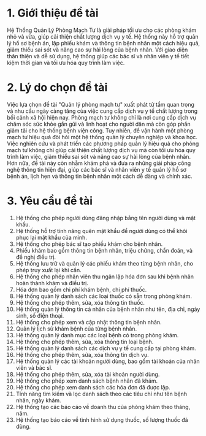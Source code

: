 # 1. Giới thiệu đề tài
Hệ Thống Quản Lý Phòng Mạch Tư là giải pháp tối ưu cho các phòng khám nhỏ và
vừa, giúp cải thiện chất lượng dịch vụ y tế. Hệ thống này hỗ trợ quản lý hồ sơ bệnh
án, lập phiếu khám và thông tin bệnh nhân một cách hiệu quả, giảm thiểu sai sót và
nâng cao sự hài lòng của bệnh nhân. Với giao diện thân thiện và dễ sử dụng, hệ thống
giúp các bác sĩ và nhân viên y tế tiết kiệm thời gian và tối ưu hóa quy trình làm việc.
# 2. Lý do chọn đề tài
Việc lựa chọn đề tài "Quản lý phòng mạch tư" xuất phát từ tầm quan trọng và nhu
cầu ngày càng tăng của việc cung cấp dịch vụ y tế chất lượng trong bối cảnh xã hội
hiện nay. Phòng mạch tư không chỉ là nơi cung cấp dịch vụ chăm sóc sức khỏe gần
gũi và linh hoạt cho người dân mà còn góp phần giảm tải cho hệ thống bệnh viện
công. Tuy nhiên, để vận hành một phòng mạch tư hiệu quả đòi hỏi một hệ thống quản
lý chuyên nghiệp và khoa học.
Việc nghiên cứu và phát triển các phương pháp quản lý hiệu quả cho phòng mạch tư
không chỉ giúp cải thiện chất lượng dịch vụ mà còn tối ưu hóa quy trình làm việc,
giảm thiểu sai sót và nâng cao sự hài lòng của bệnh nhân. Hơn nữa, đề tài này còn
nhằm khám phá và đưa ra những giải pháp công nghệ thông tin hiện đại, giúp các bác
sĩ và nhân viên y tế quản lý hồ sơ bệnh án, lịch hẹn và thông tin bệnh nhân một cách
dễ dàng và chính xác.
# 3. Yêu cầu đề tài
1. Hệ thống cho phép người dùng đăng nhập bằng tên người dùng và mật khẩu.
2. Hệ thống hỗ trợ tính năng quên mật khẩu để người dùng có thể khôi phục lại mật khẩu của mình.
3. Hệ thống cho phép bác sĩ tạo phiếu khám cho bệnh nhân.
4. Phiếu khám bao gồm thông tin bệnh nhân, triệu chứng, chẩn đoán, và đề nghị điều trị.
5. Hệ thống lưu trữ và quản lý các phiếu khám theo từng bệnh nhân, cho phép truy xuất lại khi cần.
6. Hệ thống cho phép nhân viên thu ngân lập hóa đơn sau khi bệnh nhân hoàn thành khám và điều trị.
7. Hóa đơn bao gồm chi phí khám bệnh, chi phí thuốc.
8. Hệ thống quản lý danh sách các loại thuốc có sẵn trong phòng khám.
9. Hệ thống cho phép thêm, sửa, xóa thông tin thuốc.
10. Hệ thống quản lý thông tin cá nhân của bệnh nhân như tên, địa chỉ, ngày sinh, số điện thoại.
11. Hệ thống cho phép xem và cập nhật thông tin bệnh nhân.
12. Quản lý lịch sử khám bệnh của từng bệnh nhân.
13. Hệ thống quản lý danh mục các loại bệnh có trong phòng khám.
14. Hệ thống cho phép thêm, sửa, xóa thông tin loại bệnh.
15. Hệ thống quản lý danh sách các dịch vụ y tế cung cấp tại phòng khám.
16. Hệ thống cho phép thêm, sửa, xóa thông tin dịch vụ.
17. Hệ thống quản lý các tài khoản người dùng, bao gồm tài khoản của nhân viên và bác sĩ.
18. Hệ thống cho phép thêm, sửa, xóa tài khoản người dùng.
19. Hệ thống cho phép xem danh sách bệnh nhân đã khám.
20. Hệ thống cho phép xem danh sách các hóa đơn đã được lập.
21. Tính năng tìm kiếm và lọc danh sách theo các tiêu chí như tên bệnh nhân, ngày khám.
22. Hệ thống tạo các báo cáo về doanh thu của phòng khám theo tháng, năm.
23. Hệ thống tạo báo cáo về tình hình sử dụng thuốc, số lượng thuốc đã dùng.

